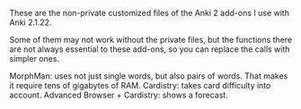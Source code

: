 These are the non-private customized files of the Anki 2 add-ons I use with Anki 2.1.22.

Some of them may not work without the private files, but the functions there are not always essential to these add-ons, so you can replace the calls with simpler ones.

MorphMan: uses not just single words, but also pairs of words. That makes it require tens of gigabytes of RAM.
Cardistry: takes card difficulty into account.
Advanced Browser + Cardistry: shows a forecast.
